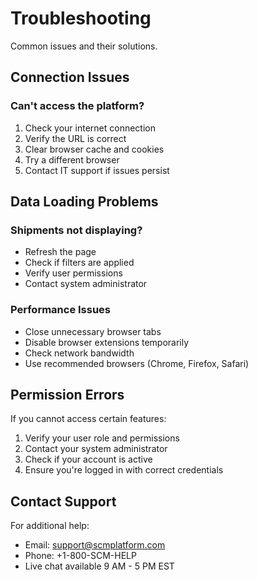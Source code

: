 
# Troubleshooting

Common issues and their solutions.

## Connection Issues

### Can't access the platform?
1. Check your internet connection
2. Verify the URL is correct
3. Clear browser cache and cookies
4. Try a different browser
5. Contact IT support if issues persist

## Data Loading Problems

### Shipments not displaying?
- Refresh the page
- Check if filters are applied
- Verify user permissions
- Contact system administrator

### Performance Issues
- Close unnecessary browser tabs
- Disable browser extensions temporarily
- Check network bandwidth
- Use recommended browsers (Chrome, Firefox, Safari)

## Permission Errors

If you cannot access certain features:
1. Verify your user role and permissions
2. Contact your system administrator
3. Check if your account is active
4. Ensure you're logged in with correct credentials

## Contact Support

For additional help:
- Email: support@scmplatform.com
- Phone: +1-800-SCM-HELP
- Live chat available 9 AM - 5 PM EST
